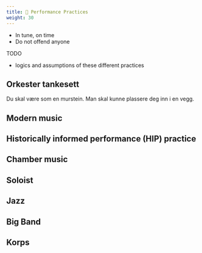 ```yaml
---
title: 📖 Performance Practices
weight: 30
---
```


- In tune, on time
- Do not offend anyone

TODO

- logics and assumptions of these different practices

## Orkester tankesett

Du skal være som en murstein. Man skal kunne plassere deg inn i en vegg.

## Modern music

## Historically informed performance (HIP) practice

## Chamber music

## Soloist

## Jazz

## Big Band

## Korps
